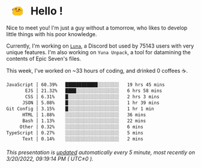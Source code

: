 <h1>   <img src="./spoink.gif" style="vertical-align:middle;" width="30px">   Hello ! </h1>

Nice to meet you! I'm just a guy without a tomorrow, who likes to develop little things with his poor knowledge.

Currently, I'm working on <a href='https://github.com/Asgarrrr/Luna'>`Luna`</a>, a Discord bot used by 75143 users with very unique features. I'm also working on `Yuna Unpack`, a tool for datamining the contents of Epic Seven's files.

This week, I've worked on ~33 hours of coding, and drinked 0 coffees ☕.

```
JavaScript │ 60.39%   ████████████░░░░░░░░   19 hrs 45 mins
       EJS │ 21.32%   ████░░░░░░░░░░░░░░░░   6 hrs 58 mins
       CSS │ 6.31%    █░░░░░░░░░░░░░░░░░░░   2 hrs 3 mins
      JSON │ 5.08%    █░░░░░░░░░░░░░░░░░░░   1 hr 39 mins
Git Config │ 3.15%    █░░░░░░░░░░░░░░░░░░░   1 hr 1 min
      HTML │ 1.88%    ░░░░░░░░░░░░░░░░░░░░   36 mins
      Bash │ 1.13%    ░░░░░░░░░░░░░░░░░░░░   22 mins
     Other │ 0.32%    ░░░░░░░░░░░░░░░░░░░░   6 mins
TypeScript │ 0.27%    ░░░░░░░░░░░░░░░░░░░░   5 mins
      Text │ 0.14%    ░░░░░░░░░░░░░░░░░░░░   2 mins
```

###### This presentation is [updated](https://github.com/Asgarrrr) automatically every 5 minute, most recently on 3/20/2022, 09:19:14 PM ( UTC±0 ).
